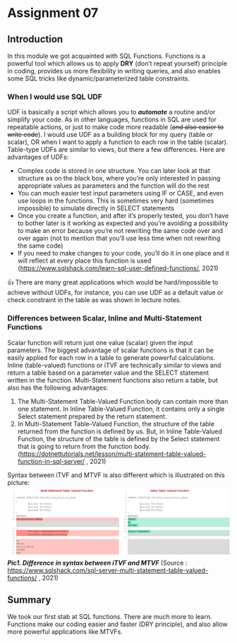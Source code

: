 # Assignment 07

## Introduction
In this module we got acquainted with SQL Functions. Functions is a powerful tool which allows us to apply **DRY** (don’t repeat yourself) principle in coding, provides us more flexibility in writing queries, and also enables some SQL tricks like dynamic/parameterized table constraints.


### When I would use SQL UDF
UDF is basically a script which allows you to ***automate*** a routine and/or simplify your code. As in other languages, functions in SQL are used for repeatable actions, or just to make code more readable (~~and also easier to write code~~). I would use UDF as a building block for my query (table or scalar), OR when I want to apply a function to each row in the table (scalar). Table-type UDFs are similar to views, but there a few differences. Here are advantages of UDFs:
- Complex code is stored in one structure. You can later look at that structure as on the black box, where you’re only interested in passing appropriate values as parameters and the function will do the rest
- You can much easier test input parameters using IF or CASE, and even use loops in the functions. This is sometimes very hard (sometimes impossible) to simulate directly in SELECT statements
- Once you create a function, and after it’s properly tested, you don’t have to bother later is it working as expected and you’re avoiding a possibility to make an error because you’re not rewriting the same code over and over again (not to mention that you’ll use less time when not rewriting the same code)
- If you need to make changes to your code, you’ll do it in one place and it will reflect at every place this function is used (https://www.sqlshack.com/learn-sql-user-defined-functions/, 2021)

:+1: There are many great applications which would be hard/impossible to achieve without UDFs, for instance, you can use UDF as a default value or check constraint in the table as was shown in lecture notes.


### Differences between Scalar, Inline and Multi-Statement Functions
Scalar function will return just one value (scalar) given the input parameters. The biggest advantage of scalar functions is that it can be easily applied for each row in a table to generate powerful calculations. Inline (table-valued) functions or iTVF are technically similar to views and return a table based on a parameter value and the SELECT statement written in the function. Multi-Statement functions also return a table, but also has the following advantages:
1.	The Multi-Statement Table-Valued Function body can contain more than one statement. In Inline Table-Valued Function, it contains only a single Select statement prepared by the return statement.
2.	In Multi-Statement Table-Valued Function, the structure of the table returned from the function is defined by us. But, in Inline Table-Valued Function, the structure of the table is defined by the Select statement that is going to return from the function body.
(https://dotnettutorials.net/lesson/multi-statement-table-valued-function-in-sql-server/ , 2021)

Syntax between iTVF and MTVF is also different which is illustrated on this picture:
![Pic1](https://github.com/konorevalexey/DBFoundations-Module07/blob/75e3b6a348cd77ca2bcd24a6a41c953d22dbf05a/the-syntax-differences-between-multi-statment-tabl.png "Pic1")
***Pic1. Difference in syntax between iTVF and MTVF*** (Source : https://www.sqlshack.com/sql-server-multi-statement-table-valued-functions/ , 2021)

## Summary
We took our first stab at SQL functions. There are much more to learn. Functions make our coding easier and faster (DRY principle), and also allow more powerful applications like MTVFs. 


